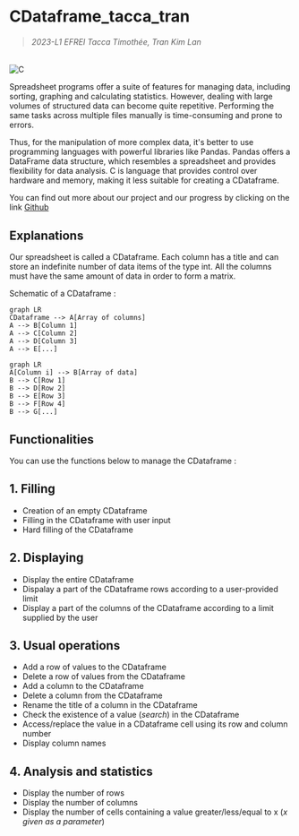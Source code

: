 #  CDataframe_tacca_tran
> ###### 2023-L1 EFREI Tacca Timothée, Tran Kim Lan

![C](https://img.shields.io/badge/C-00599C?style=for-the-badge&logo=c&logoColor=white)

Spreadsheet programs offer a suite of features for managing data, including sorting, graphing and calculating statistics. However, dealing with large volumes of structured data can become quite repetitive. Performing the same tasks across multiple files manually is time-consuming and prone to errors.

Thus, for the manipulation of more complex data, it's better to use programming languages with powerful libraries like Pandas. Pandas offers a DataFrame data structure, which resembles a spreadsheet and provides flexibility for data analysis. C is language that provides control over hardware and memory, making it less suitable for creating a CDataframe.

You can find out more about our project and our progress by clicking on the link  [Github](https://github.com/timotheetacca/CDataframe_tacca_tran)

## Explanations

Our spreadsheet is called a CDataframe. Each column has a title and can store an indefinite number of data items of the
type int. All the columns must have the same amount of data in order to form a matrix. 

Schematic of a CDataframe :

```mermaid
graph LR
CDataframe --> A[Array of columns] 
A --> B[Column 1]
A --> C[Column 2]
A --> D[Column 3]
A --> E[...]
```

```mermaid
graph LR
A[Column i] --> B[Array of data]
B --> C[Row 1]
B --> D[Row 2]
B --> E[Row 3]
B --> F[Row 4]
B --> G[...]
```

## Functionalities

You can use the functions below to manage the CDataframe :

## 1. Filling
* Creation of an empty CDataframe
* Filling in the CDataframe with user input
* Hard filling of the CDataframe

## 2. Displaying
* Display the entire CDataframe
* Dispalay a part of the CDataframe rows according to a user-provided limit
* Display a part of the columns of the CDataframe according to a limit supplied by the user

## 3. Usual operations
* Add a row of values to the CDataframe
* Delete a row of values from the CDataframe
* Add a column to the CDataframe
* Delete a column from the CDataframe
* Rename the title of a column in the CDataframe
* Check the existence of a value (*search*) in the CDataframe
* Access/replace the value in a CDataframe cell using its row and column number
* Display column names

## 4. Analysis and statistics
* Display the number of rows
* Display the number of columns
* Display the number of cells containing a value greater/less/equal to x (*x given as a parameter*)
  


